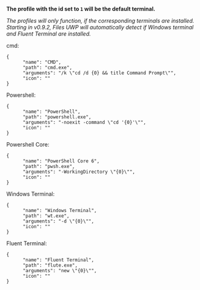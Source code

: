 **The profile with the id set to `1` will be the default terminal.**

_The profiles will only function, if the corresponding terminals are installed. Starting in v0.9.2, Files UWP will automatically detect if Windows terminal and Fluent Terminal are installed._

cmd:
```
{
      "name": "CMD",
      "path": "cmd.exe",
      "arguments": "/k \"cd /d {0} && title Command Prompt\"",
      "icon": ""
}
```
Powershell:
```
{
      "name": "PowerShell",
      "path": "powershell.exe",
      "arguments": "-noexit -command \"cd '{0}'\"",
      "icon": ""
}
```
Powershell Core:
```
{
      "name": "PowerShell Core 6",
      "path": "pwsh.exe",
      "arguments": "-WorkingDirectory \"{0}\"",
      "icon": ""
}
```
Windows Terminal:
```
{
      "name": "Windows Terminal",
      "path": "wt.exe",
      "arguments": "-d \"{0}\"",
      "icon": ""
}
```
Fluent Terminal:
```
{
      "name": "Fluent Terminal",
      "path": "flute.exe",
      "arguments": "new \"{0}\"",
      "icon": ""
}
```